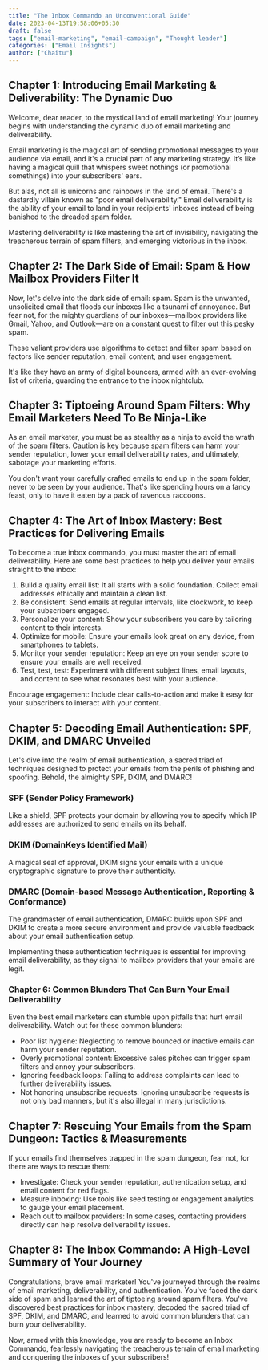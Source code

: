 ```yaml
---
title: "The Inbox Commando an Unconventional Guide"
date: 2023-04-13T19:58:06+05:30
draft: false
tags: ["email-marketing", "email-campaign", "Thought leader"]
categories: ["Email Insights"]
author: ["Chaitu"]
---
```


## Chapter 1: Introducing Email Marketing & Deliverability: The Dynamic Duo

Welcome, dear reader, to the mystical land of email marketing! Your journey begins with understanding the dynamic duo of email marketing and deliverability.

Email marketing is the magical art of sending promotional messages to your audience via email, and it's a crucial part of any marketing strategy. It’s like having a magical quill that whispers sweet nothings (or promotional somethings) into your subscribers' ears.

But alas, not all is unicorns and rainbows in the land of email. There's a dastardly villain known as "poor email deliverability." Email deliverability is the ability of your email to land in your recipients' inboxes instead of being banished to the dreaded spam folder.

Mastering deliverability is like mastering the art of invisibility, navigating the treacherous terrain of spam filters, and emerging victorious in the inbox.

## Chapter 2: The Dark Side of Email: Spam & How Mailbox Providers Filter It

Now, let's delve into the dark side of email: spam. Spam is the unwanted, unsolicited email that floods our inboxes like a tsunami of annoyance. But fear not, for the mighty guardians of our inboxes—mailbox providers like Gmail, Yahoo, and Outlook—are on a constant quest to filter out this pesky spam.

These valiant providers use algorithms to detect and filter spam based on factors like sender reputation, email content, and user engagement.

It's like they have an army of digital bouncers, armed with an ever-evolving list of criteria, guarding the entrance to the inbox nightclub.

## Chapter 3: Tiptoeing Around Spam Filters: Why Email Marketers Need To Be Ninja-Like

As an email marketer, you must be as stealthy as a ninja to avoid the wrath of the spam filters. Caution is key because spam filters can harm your sender reputation, lower your email deliverability rates, and ultimately, sabotage your marketing efforts.

You don't want your carefully crafted emails to end up in the spam folder, never to be seen by your audience. That's like spending hours on a fancy feast, only to have it eaten by a pack of ravenous raccoons.

## Chapter 4: The Art of Inbox Mastery: Best Practices for Delivering Emails

To become a true inbox commando, you must master the art of email deliverability. Here are some best practices to help you deliver your emails straight to the inbox:

1. Build a quality email list: It all starts with a solid foundation. Collect email addresses ethically and maintain a clean list.
2. Be consistent: Send emails at regular intervals, like clockwork, to keep your subscribers engaged.
3. Personalize your content: Show your subscribers you care by tailoring content to their interests.
4. Optimize for mobile: Ensure your emails look great on any device, from smartphones to tablets.
5. Monitor your sender reputation: Keep an eye on your sender score to ensure your emails are well received.
6. Test, test, test: Experiment with different subject lines, email layouts, and content to see what resonates best with your audience.

Encourage engagement: Include clear calls-to-action and make it easy for your subscribers to interact with your content.

## Chapter 5: Decoding Email Authentication: SPF, DKIM, and DMARC Unveiled

Let's dive into the realm of email authentication, a sacred triad of techniques designed to protect your emails from the perils of phishing and spoofing. Behold, the almighty SPF, DKIM, and DMARC!

### SPF (Sender Policy Framework)

Like a shield, SPF protects your domain by allowing you to specify which IP addresses are authorized to send emails on its behalf.

### DKIM (DomainKeys Identified Mail)

A magical seal of approval, DKIM signs your emails with a unique cryptographic signature to prove their authenticity.

### DMARC (Domain-based Message Authentication, Reporting & Conformance)

The grandmaster of email authentication, DMARC builds upon SPF and DKIM to create a more secure environment and provide valuable feedback about your email authentication setup.

Implementing these authentication techniques is essential for improving email deliverability, as they signal to mailbox providers that your emails are legit.

### Chapter 6: Common Blunders That Can Burn Your Email Deliverability

Even the best email marketers can stumble upon pitfalls that hurt email deliverability. Watch out for these common blunders:

- Poor list hygiene: Neglecting to remove bounced or inactive emails can harm your sender reputation.
- Overly promotional content: Excessive sales pitches can trigger spam filters and annoy your subscribers.
- Ignoring feedback loops: Failing to address complaints can lead to further deliverability issues.
- Not honoring unsubscribe requests: Ignoring unsubscribe requests is not only bad manners, but it's also illegal in many jurisdictions.

## Chapter 7: Rescuing Your Emails from the Spam Dungeon: Tactics & Measurements

If your emails find themselves trapped in the spam dungeon, fear not, for there are ways to rescue them:

- Investigate: Check your sender reputation, authentication setup, and email content for red flags.
- Measure inboxing: Use tools like seed testing or engagement analytics to gauge your email placement.
- Reach out to mailbox providers: In some cases, contacting providers directly can help resolve deliverability issues.

## Chapter 8: The Inbox Commando: A High-Level Summary of Your Journey

Congratulations, brave email marketer! You've journeyed through the realms of email marketing, deliverability, and authentication. You've faced the dark side of spam and learned the art of tiptoeing around spam filters. You've discovered best practices for inbox mastery, decoded the sacred triad of SPF, DKIM, and DMARC, and learned to avoid common blunders that can burn your deliverability.

Now, armed with this knowledge, you are ready to become an Inbox Commando, fearlessly navigating the treacherous terrain of email marketing and conquering the inboxes of your subscribers!

